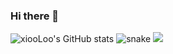 ### Hi there 👋

<!--
**xiooLoo/xiooLoo** is a ✨ _special_ ✨ repository because its `README.md` (this file) appears on your GitHub profile.

Here are some ideas to get you started:

- 🔭 I’m currently working on ...
- 🌱 I’m currently learning ...
- 👯 I’m looking to collaborate on ...
- 🤔 I’m looking for help with ...
- 💬 Ask me about ...
- 📫 How to reach me: ...
- 😄 Pronouns: ...
- ⚡ Fun fact: ...
-->

![xiooLoo's GitHub stats](https://github-readme-stats.vercel.app/api?username=xiooLoo&show_icons=true&theme=highcontrast)
![snake](./assets/github-contribution-grid-snake.svg)
<img src="https://imgur.com/rilHVxA.png"/>
